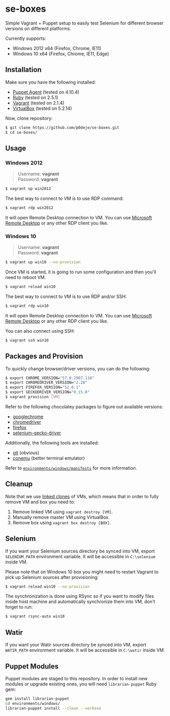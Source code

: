 # se-boxes

Simple Vagrant + Puppet setup to easily test Selenium for different browser
versions on different platforms.

Currently supports:

* Windows 2012 x64 (Firefox, Chrome, IE11)
* Windows 10 x64 (Firefox, Chrome, IE11, Edge)

## Installation

Make sure you have the following installed:

* [Puppet Agent](https://docs.puppet.com/puppet/4.9/#getting-started) (tested on 4.10.4)
* [Ruby](https://www.ruby-lang.org) (tested on 2.5.1)
* [Vagrant](https://www.vagrantup.com) (tested on 2.1.4)
* [VirtualBox](https://www.virtualbox.org) (tested on 5.2.14)

Now, clone repository:

```bash
$ git clone https://github.com/p0deje/se-boxes.git
$ cd se-boxes/
```
## Usage

### Windows 2012

> Username: **vagrant**<br />
> Password: **vagrant**<br />

```bash
$ vagrant up win2012
```

The best way to connect to VM is to use RDP command:

```bash
$ vagrant rdp win2012
```

It will open Remote Desktop connection to VM. You can use
[Microsoft Remote Desktop](https://itunes.apple.com/ru/app/microsoft-remote-desktop)
or any other RDP client you like.

### Windows 10

> Username: **vagrant**<br />
> Password: **vagrant**<br />

```bash
$ vagrant up win10 --no-provision
```

Once VM is started, it is going to run some configuration and then you'll need
to reboot VM.

```bash
$ vagrant reload win10
```

The best way to connect to VM is to use RDP and/or SSH:

```bash
$ vagrant rdp win10
``````
It will open Remote Desktop connection to VM. You can use
[Microsoft Remote Desktop](https://itunes.apple.com/ru/app/microsoft-remote-desktop)
or any other RDP client you like.

You can also connect using SSH:

```bash
$ vagrant ssh win10
```

## Packages and Provision

To quickly change browser/driver versions, you can do the following:

```bash
$ export CHROME_VERSION="57.0.2987.110"
$ export CHROMEDRIVER_VERSION="2.28"
$ export FIREFOX_VERSION="52.0.1"
$ export GECKODRIVER_VERSION="0.15.0"
$ vagrant provision [VM]
```

Refer to the following chocolatey packages to figure out available versions:

* [googlechrome](https://chocolatey.org/packages/googlechrome)
* [chromedriver](https://chocolatey.org/packages/chromedriver)
* [firefox](https://chocolatey.org/packages/firefox)
* [selenium-gecko-driver](https://chocolatey.org/packages/selenium-gecko-driver)

Additionally, the following tools are installed:

* [git](https://chocolatey.org/packages/git) (obvious)
* [conemu](https://chocolatey.org/packages/conemu) (better terminal emulator)

Refer to [`environments/windows/manifests`](environments/windows/manifests) for
more information.

## Cleanup

Note that we use [linked clones](https://www.vagrantup.com/docs/virtualbox/configuration.html#linked-clones)
of VMs, which means that in order to fully remove VM and box you need to:

1. Remove linked VM using `vagrant destroy [VM]`.
2. Manually remove master VM using VirtualBox.
3. Remove box using `vagrant box destroy [BOX]`.

## Selenium

If you want your Selenium sources directory be synced into VM, export `SELENIUM_PATH`
environment variable. It will be accessible in `C:\selenium` inside VM.

Please note that on Windows 10 box you might need to restart Vagrant to pick up Selenium sources after provisioning:

```bash
$ vagrant reload win10 --no-provision
```

The synchronization is done using RSync so if you want to modify files inside host
machine and automatically synchronize them into VM, don't forget to run:

```bash
$ vagrant rsync-auto win10
```

## Watir

If you want your Watir sources directory be synced into VM, export `WATIR_PATH`
environment variable. It will be accessible in `C:\watir` inside VM.

## Puppet Modules

Puppet modules are staged to this repository. In order to install new modules
or upgrade existing ones, you will need `librarian-puppet` Ruby gem:

```bash
gem install librarian-puppet
cd environments/windows/
librarian-puppet install --clean --verbose
```
